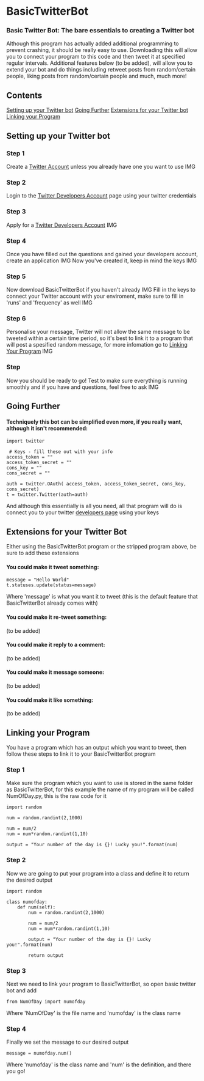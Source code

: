 # BasicTwitterBot
### Basic Twitter Bot: The bare essentials to creating a Twitter bot
Although this program has actually added additional programming to prevent crashing, it should be really easy to use. Downloading this will allow you to connect your program to this code and then tweet it at specified regular intervals. Additional features below (to be added), will allow you to extend your bot and do things including retweet posts from random/certain people, liking posts from random/certain people and much, much more!



## Contents
[Setting up your Twitter bot](https://github.com/judev1/BasicTwitterBot/blob/master/README.md#setting-up-your-twitter-bot)
[Going Further](https://github.com/judev1/BasicTwitterBot/blob/master/README.md#going-further)
[Extensions for your Twitter bot](https://github.com/judev1/BasicTwitterBot/blob/master/README.md#extensions-for-your-twitter-bot)
[Linking your Program](https://github.com/judev1/BasicTwitterBot/blob/master/README.md#linking-your-program)



## Setting up your Twitter bot
### Step 1
Create a [Twitter Account](https://twitter.com/i/flow/signup) unless you already have one you want to use
IMG

### Step 2
Login to the [Twitter Developers Account](https://developer.twitter.com/) page using your twitter credentials

### Step 3
Apply for a [Twitter Developers Account](https://developer.twitter.com/)
IMG

### Step 4
Once you have filled out the questions and gained your developers account, create an application
IMG
Now you've created it, keep in mind the keys
IMG

### Step 5
Now download BasicTwitterBot if you haven't already
IMG
Fill in the keys to connect your Twitter account with your enviroment, make sure to fill in 'runs' and 'frequency' as well
IMG

### Step 6
Personalise your message, Twitter will not allow the same message to be tweeted within a certain time period, so it's best to link it to a program that will post a spesified random message, for more infomation go to [Linking Your Program](https://github.com/judev1/BasicTwitterBot/blob/master/README.md#linking-your-program)
IMG

### Step
Now you should be ready to go! Test to make sure everything is running smoothly and if you have and questions, feel free to ask
IMG



## Going Further
#### Techniquely this bot can be simplified even more, if you really want, although it isn't recommended:
```
import twitter

 # Keys - fill these out with your info
access_token = ""
access_token_secret = ""
cons_key = ""
cons_secret = ""

auth = twitter.OAuth( access_token, access_token_secret, cons_key, cons_secret)
t = twitter.Twitter(auth=auth)
```
And although this essentially is all you need, all that program will do is connect you to your twitter [developers page](https://developer.twitter.com) using your keys



## Extensions for your Twitter Bot
Either using the BasicTwitterBot program or the stripped program above, be sure to add these extensions

#### You could make it tweet something:
```
message = "Hello World"
t.statuses.update(status=message)
```
Where 'message' is what you want it to tweet (this is the default feature that BasicTwitterBot already comes with)

#### You could make it re-tweet something:
(to be added)

#### You could make it reply to a comment:
(to be added)

#### You could make it message someone:
(to be added)

#### You could make it like something:
(to be added)



## Linking your Program
You have a program which has an output which you want to tweet, then follow these steps to link it to your BasicTwitterBot program

### Step 1
Make sure the program which you want to use is stored in the same folder as BasicTwitterBot, for this example the name of my program will be called NumOfDay.py, this is the raw code for it
```
import random

num = random.randint(2,1000)

num = num/2
num = num*random.randint(1,10)

output = "Your number of the day is {}! Lucky you!".format(num)
```

### Step 2
Now we are going to put your program into a class and define it to return the desired output
```
import random

class numofday:
	def num(self):
		num = random.randint(2,1000)

		num = num/2
		num = num*random.randint(1,10)

		output = "Your number of the day is {}! Lucky you!".format(num)

		return output
```

### Step 3
Next we need to link your program to BasicTwitterBot, so open basic twitter bot and add
```
from NumOfDay import numofday
```
Where 'NumOfDay' is the file name and 'numofday' is the class name

### Step 4
Finally we set the message to our desired output
```
message = numofday.num()
```
Where 'numofday' is the class name and 'num' is the definition, and there you go!
